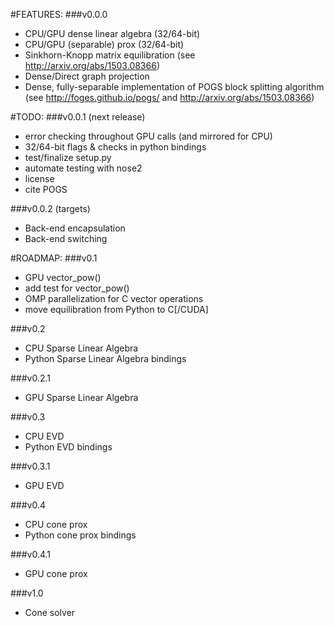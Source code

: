 #FEATURES:
###v0.0.0
- CPU/GPU dense linear algebra (32/64-bit)
- CPU/GPU (separable) prox (32/64-bit)
- Sinkhorn-Knopp matrix equilibration (see http://arxiv.org/abs/1503.08366)
- Dense/Direct graph projection
- Dense, fully-separable implementation of POGS block splitting algorithm (see http://foges.github.io/pogs/ and http://arxiv.org/abs/1503.08366)


#TODO:
###v0.0.1 (next release)
- error checking throughout GPU calls (and mirrored for CPU)
- 32/64-bit flags & checks in python bindings
- test/finalize setup.py
- automate testing with nose2
- license
- cite POGS

###v0.0.2 (targets)
- Back-end encapsulation
- Back-end switching

#ROADMAP:
###v0.1
- GPU vector_pow()
- add test for vector_pow()
- OMP parallelization for C vector operations
- move equilibration from Python to C[/CUDA]

###v0.2
- CPU Sparse Linear Algebra
- Python Sparse Linear Algebra bindings

###v0.2.1
- GPU Sparse Linear Algebra

###v0.3
- CPU EVD
- Python EVD bindings

###v0.3.1
- GPU EVD

###v0.4
- CPU cone prox
- Python cone prox bindings

###v0.4.1
- GPU cone prox

###v1.0
- Cone solver

